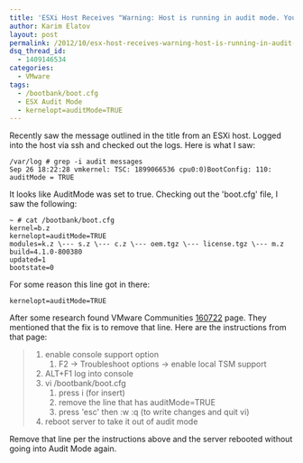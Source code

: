 ```yaml
---
title: 'ESXi Host Receives "Warning: Host is running in audit mode. Your configuration will not be persistent across reboots" Error Message'
author: Karim Elatov
layout: post
permalink: /2012/10/esx-host-receives-warning-host-is-running-in-audit-mode-your-configuration-will-not-be-persistent-across-reboots-error-message/
dsq_thread_id:
  - 1409146534
categories:
  - VMware
tags:
  - /bootbank/boot.cfg
  - ESX Audit Mode
  - kernelopt=auditMode=TRUE
---
```

Recently saw the message outlined in the title from an ESXi host. Logged into the host via ssh and checked out the logs. Here is what I saw:

	  
	/var/log # grep -i audit messages  
	Sep 26 18:22:28 vmkernel: TSC: 1899066536 cpu0:0)BootConfig: 110: auditMode = TRUE  
	

It looks like AuditMode was set to true. Checking out the 'boot.cfg' file, I saw the following:

	  
	~ # cat /bootbank/boot.cfg  
	kernel=b.z  
	kernelopt=auditMode=TRUE  
	modules=k.z \--- s.z \--- c.z \--- oem.tgz \--- license.tgz \--- m.z  
	build=4.1.0-800380  
	updated=1  
	bootstate=0  
	

For some reason this line got in there:

	  
	kernelopt=auditMode=TRUE  
	

After some research found VMware Communities <a href="http://communities.vmware.com/thread/160722" onclick="javascript:_gaq.push(['_trackEvent','outbound-article','http://communities.vmware.com/thread/160722']);">160722</a> page. They mentioned that the fix is to remove that line. Here are the instructions from that page:

> 1.  enable console support option 
>     1.  F2 -> Troubleshoot options -> enable local TSM support
> 2.  ALT+F1 log into console
> 3.  vi /bootbank/boot.cfg 
>     1.  press i (for insert)
>     2.  remove the line that has auditMode=TRUE
>     3.  press 'esc' then :w :q (to write changes and quit vi)
> 4.  reboot server to take it out of audit mode

Remove that line per the instructions above and the server rebooted without going into Audit Mode again.

